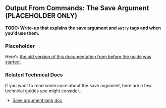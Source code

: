 Output From Commands: The Save Argument (PLACEHOLDER ONLY)
---------------------------------------

**TODO: Write-up that explains the save argument and `entry` tags and when you'd use them.**

### Placeholder

Here's [the old version of this documentation from before the guide was started.](https://meta.denizenscript.com/Docs/Languages/the%20save%20argument)

### Related Technical Docs

If you want to read some more about the save argument, here are a few technical guides you might consider...

- [Save argument lang doc](https://meta.denizenscript.com/Docs/Languages/the%20save%20argument)
